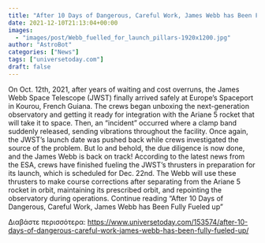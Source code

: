```yaml
---
title: "After 10 Days of Dangerous, Careful Work, James Webb has Been Fully Fueled up"
date: 2021-12-10T21:13:04+00:00
images:
  - "images/post/Webb_fuelled_for_launch_pillars-1920x1200.jpg"
author: "AstroBot"
categories: ["News"]
tags: ["universetoday.com"]
draft: false
---
```


On Oct. 12th, 2021, after years of waiting and cost overruns, the James Webb Space Telescope (JWST) finally arrived safely at Europe’s Spaceport in Kourou, French Guiana. The crews began unboxing the next-generation observatory and getting it ready for integration with the Ariane 5 rocket that will take it to space. Then, an “incident” occurred where a clamp band suddenly released, sending vibrations throughout the facility. Once again, the JWST’s launch date was pushed back while crews investigated the source of the problem. But lo and behold, the due diligence is now done, and the James Webb is back on track! According to the latest news from the ESA, crews have finished fueling the JWST’s thrusters in preparation for its launch, which is scheduled for Dec. 22nd. The Webb will use these thrusters to make course corrections after separating from the Ariane 5 rocket in orbit, maintaining its prescribed orbit, and repointing the observatory during operations.  Continue reading “After 10 Days of Dangerous, Careful Work, James Webb has Been Fully Fueled up” 

Διαβάστε περισσότερα: https://www.universetoday.com/153574/after-10-days-of-dangerous-careful-work-james-webb-has-been-fully-fueled-up/
